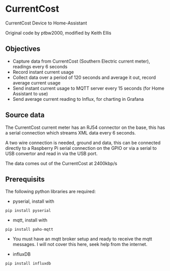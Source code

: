 # CurrentCost
CurrentCost Device to Home-Assistant

Original code by ptbw2000, modified by Keith Ellis

## Objectives
* Capture data from CurrentCost (Southern Electric current meter), readings every 6 seconds
* Record instant current usage
* Collect data over a period of 120 seconds and average it out, record average current usage
* Send instant current usage to MQTT server every 15 seconds (for Home Assistant to use)
* Send average current reading to Influx, for charting in Grafana

## Source data
The CurrentCost current meter has an RJ54 connector on the base, this has a serial connection which streams XML data every 6 seconds.

A two wire connection is needed, ground and data, this can be connected directly to a Raspberry Pi serial connection on the GPIO or via a serial to USB convertor and read in via the USB port.

The data comes out of the CurrentCost at 2400kbp/s

## Prerequisits
The following python libraries are required:
 * pyserial, install with 
 ```
 pip install pyserial
 ```
 * mqtt, install with 
 ```
 pip install paho-mqtt
 ```
 * You must have an mqtt broker setup and ready to receive the mqtt messages.  I will not cover this here, seek help from the internet.

 * influxDB
 ```
 pip install influxdb
 ```
